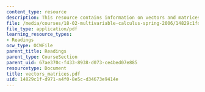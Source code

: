 ```yaml
---
content_type: resource
description: This resource contains information on vectors and matrices.
file: /media/courses/18-02-multivariable-calculus-spring-2006/14829c1fd971a4f08e5cd34673e9414e_vectors_matrices.pdf
file_type: application/pdf
learning_resource_types:
- Readings
ocw_type: OCWFile
parent_title: Readings
parent_type: CourseSection
parent_uid: 67ae370c-f433-8938-d073-ce4bed07e885
resourcetype: Document
title: vectors_matrices.pdf
uid: 14829c1f-d971-a4f0-8e5c-d34673e9414e
---
```

